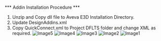 *** Addin Installation Procedure ***
1. Unzip and Copy dll file to Aveva E3D Installation Directory.
2. Update DesignAddins.xml 
3. Copy QuickConnect.xml to Project DFLTS folder and change XML as required.
![Image5](https://github.com/user-attachments/assets/032f7570-bf6c-4a10-b129-3401185e8439)
![Image4](https://github.com/user-attachments/assets/3b4f4eac-24d8-4ede-908f-b70c3d08a738)
![Image3](https://github.com/user-attachments/assets/bbcf5226-2065-46b4-a14f-06948b793598)
![Image2](https://github.com/user-attachments/assets/e9f4e613-01a3-4257-8143-76d2600eeacd)
![Image1](https://github.com/user-attachments/assets/9b8d1f3a-9b92-4cf9-b42f-d7eeec50e630)
